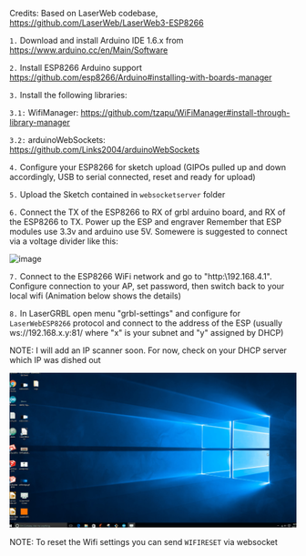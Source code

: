 Credits: Based on LaserWeb codebase, https://github.com/LaserWeb/LaserWeb3-ESP8266


`1.`  Download and install Arduino IDE 1.6.x from https://www.arduino.cc/en/Main/Software

`2.`  Install ESP8266 Arduino support https://github.com/esp8266/Arduino#installing-with-boards-manager

`3.`  Install the following libraries:

`3.1:`  WifiManager: https://github.com/tzapu/WiFiManager#install-through-library-manager

`3.2:`  arduinoWebSockets: https://github.com/Links2004/arduinoWebSockets

`4.` Configure your ESP8266 for sketch upload (GIPOs pulled up and down accordingly, USB to serial connected, reset and ready for upload)

`5.`  Upload the Sketch contained in `websocketserver` folder

`6.`  Connect the TX of the ESP8266 to RX of grbl arduino board, and RX of the ESP8266 to TX. Power up the ESP and engraver
Remember that ESP modules use 3.3v and arduino use 5V. Somewere is suggested to connect via a voltage divider like this:

![image](https://user-images.githubusercontent.com/8782035/34069690-2c4fa06c-e256-11e7-8337-da9dc664742a.png)

`7.`  Connect to the ESP8266 WiFi network and go to "http:\\192.168.4.1". Configure connection to your AP, set password, then switch back to your local wifi (Animation below shows the details)

`8.` In LaserGRBL open menu "grbl-settings" and configure for `LaserWebESP8266` protocol and connect to the address of the ESP (usually ws://192.168.x.y:81/ where "x" is your subnet and "y" assigned by DHCP)

NOTE: I will add an IP scanner soon. For now, check on your DHCP server which IP was dished out

![Setting Up Wifi](wifibridge.gif)

NOTE: To reset the Wifi settings you can send `WIFIRESET` via websocket
